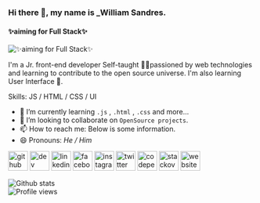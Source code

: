 ### Hi there 👋, my name is _William Sandres.
#### ✨aiming for Full Stack✨
![✨aiming for Full Stack✨](https://im7.ezgif.com/tmp/ezgif-7-128b815a040f.gif)

I'm a Jr. front-end developer Self-taught 👨‍💻passioned by web technologies and learning to contribute to the open source universe. I'm also learning User Interface 🎨.

Skills:   JS / HTML / CSS / UI

- 🌱 I’m currently learning `.js` , `.html` , `.css` and more... 
- 👯 I’m looking to collaborate on ```OpenSource projects```. 
- 📫 How to reach me: Below is some information.<br> 
- 😄 Pronouns: *He / Him* 

[<img src='https://cdn.jsdelivr.net/npm/simple-icons@3.0.1/icons/github.svg' alt='github' height='40'>](https://github.com/HakaCode)  [<img src='https://cdn.jsdelivr.net/npm/simple-icons@3.0.1/icons/dev-dot-to.svg' alt='dev' height='40'>](https://dev.to/hakacode)  [<img src='https://cdn.jsdelivr.net/npm/simple-icons@3.0.1/icons/linkedin.svg' alt='linkedin' height='40'>](https://www.linkedin.com/in/hakacode/)  [<img src='https://cdn.jsdelivr.net/npm/simple-icons@3.0.1/icons/facebook.svg' alt='facebook' height='40'>](https://www.facebook.com/will.constantinov)  [<img src='https://cdn.jsdelivr.net/npm/simple-icons@3.0.1/icons/instagram.svg' alt='instagram' height='40'>](https://www.instagram.com/will.constantinov/)  [<img src='https://cdn.jsdelivr.net/npm/simple-icons@3.0.1/icons/twitter.svg' alt='twitter' height='40'>](https://twitter.com/hakacode)  [<img src='https://cdn.jsdelivr.net/npm/simple-icons@3.0.1/icons/codepen.svg' alt='codepen' height='40'>](https://codepen.io/hakacode)  [<img src='https://cdn.jsdelivr.net/npm/simple-icons@3.0.1/icons/stackoverflow.svg' alt='stackoverflow' height='40'>](https://stackoverflow.com/users/13676055/hakacode)  [<img src='https://cdn.jsdelivr.net/npm/simple-icons@3.0.1/icons/icloud.svg' alt='website' height='40'>](https://hakacode.github.io)  

![Github stats](https://github-readme-stats.vercel.app/api?username=HakaCode&show_icons=true)<br>![Profile views](https://gpvc.arturio.dev/HakaCode)
